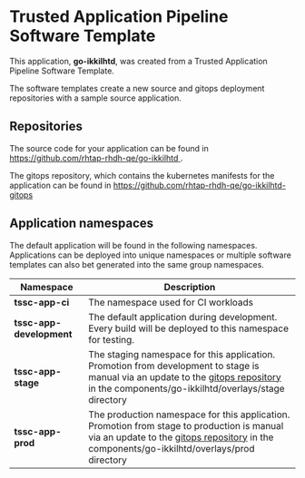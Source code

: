 # Trusted Application Pipeline Software Template

This application, **go-ikkilhtd**, was created from a Trusted Application Pipeline Software Template.

The software templates create a new source and gitops deployment repositories with a sample source application. 

## Repositories

The source code for your application can be found in [https://github.com/rhtap-rhdh-qe/go-ikkilhtd ](https://github.com/rhtap-rhdh-qe/go-ikkilhtd ).
 
The gitops repository, which contains the kubernetes manifests for the application can be found in 
[https://github.com/rhtap-rhdh-qe/go-ikkilhtd-gitops ](https://github.com/rhtap-rhdh-qe/go-ikkilhtd-gitops ) 

## Application namespaces 

The default application will be found in the following namespaces. Applications can be deployed into unique namespaces or multiple software templates can also bet generated into the same group namespaces.  

|  Namespace   |  Description   |  
| -------- | -------- |
| **tssc-app-ci** | The namespace used for CI workloads |
| **tssc-app-development** | The default application during development. Every build will be deployed to this namespace for testing. |
| **tssc-app-stage** | The staging namespace for this application. Promotion from development to stage is manual via an update to the [gitops repository](https://github.com/rhtap-rhdh-qe/go-ikkilhtd-gitops ) in the components/go-ikkilhtd/overlays/stage directory |
| **tssc-app-prod** | The production namespace for this application. Promotion from stage to production is manual via an update to the [gitops repository](https://github.com/rhtap-rhdh-qe/go-ikkilhtd-gitops ) in the components/go-ikkilhtd/overlays/prod directory |